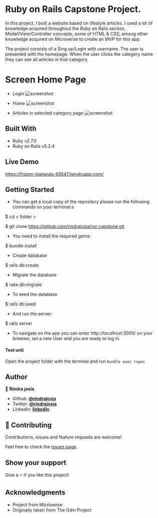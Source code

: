# Ruby on Rails Capstone Project.

In this project, I built a website based on lifestyle articles. I used a lot of knowledge acquired throughout the Ruby on Rails section, Model/View/Controller concepts, some of HTML & CSS, among other knowledge acquired on Microverse to create an MVP for this app.

The project consists of a Sing up/Login with username. The user is presented with the homepage. When the user clicks the category name they can see all articles in that category.

# Screen Home Page

* Login
![screenshot](docs/login.png)

* Home
![screenshot](docs/home.png)

* Articles in selected category page
![screenshot](docs/categorie.png)


## Built With

- Ruby v2.7.0
- Ruby on Rails v5.2.4

## Live Demo

https://frozen-lowlands-65547.herokuapp.com/

## Getting Started

* You can get a local copy of the repository please run the following commands on your terminal:s

$ cd < folder >

$ git clone https://github.com/rindrajosia/ror-capstone.git

* You need to install the required gems:

$ bundle install

* Create database

$ rails db:create

* Migrate the database

$ rake db:migrate

* To seed the database

$ rails db:seed

* And run the server:

$ rails server

* To navigate on the app you can enter http://localhost:3000/ on your browser, set a new User and you are ready to log in.

#### Test unit

 Open the project folder with the terminal and run ```bundle exec rspec```


## Author

👤 **Rindra josia**

* Github: **[@rindrajosia](https://github.com/rindrajosia)**
* Twitter: **[@rindrajosia](https://twitter.com/josia_rindra)**
* Linkedin: **[linkedin](https://www.linkedin.com/in/rindrajosia/)**

## 🤝 Contributing

Contributions, issues and feature requests are welcome!

Feel free to check the [issues page](https://github.com/rindrajosia/ror-capstone/issues).

## Show your support

Give a ⭐️ if you like this project!

## Acknowledgments

 - Project from Microverse
 - Originally taken from The Odin Project
